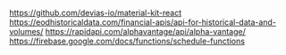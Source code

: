https://github.com/devias-io/material-kit-react
https://eodhistoricaldata.com/financial-apis/api-for-historical-data-and-volumes/
https://rapidapi.com/alphavantage/api/alpha-vantage/
https://firebase.google.com/docs/functions/schedule-functions
